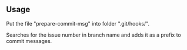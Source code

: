 ## Usage
Put the file "prepare-commit-msg" into folder ".git/hooks/".

Searches for the issue number in branch name and adds it as a prefix to commit messages.